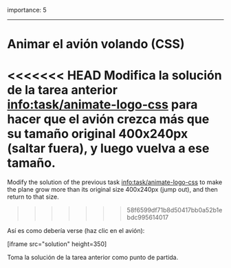 importance: 5

---

# Animar el avión volando (CSS)

<<<<<<< HEAD
Modifica la solución de la tarea anterior <info:task/animate-logo-css> para hacer que el avión crezca más que su tamaño original 400x240px (saltar fuera), y luego vuelva a ese tamaño.
=======
Modify the solution of the previous task <info:task/animate-logo-css> to make the plane grow more than its original size 400x240px (jump out), and then return to that size.
>>>>>>> 58f6599df71b8d50417bb0a52b1ebdc995614017

Así es como debería verse (haz clic en el avión):

[iframe src="solution" height=350]

Toma la solución de la tarea anterior como punto de partida.
